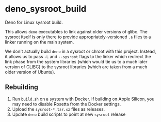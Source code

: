 # deno_sysroot_build

Deno for Linux sysroot build.

This allows `deno` executables to link against older versions of glibc. The sysroot
itself is only there to provide appropriately-versioned `.a` files to a linker running
on the main system.

We don't actually build `deno` in a sysroot or chroot with this project. Instead, it
allows us to pass `-L` and `--sysroot` flags to the linker which redirect the link
phase from the system libraries (which would tie us to a much later version of GLIBC)
to the sysroot libraries (which are taken from a much older version of Ubuntu).

## Rebuilding

1. Run `build.sh` on a system with Docker. If building on Apple Silicon, you may
   need to disable Rosetta from the Docker settings.
2. Upload the `sysroot-*.tar.xz` files as releases.
3. Update `deno` build scripts to point at new `sysroot` release

